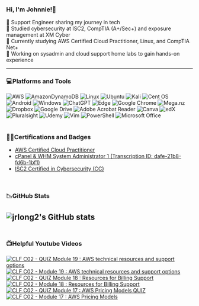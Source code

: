 ### Hi, I'm Johnnie!👋

🔭 Support Engineer sharing my journey in tech<br>
🌱 Studied cybersecurity at ISC2, CompTIA (A+/Sec+) and exposure management at XM Cyber<br>
👯 Currently studying AWS Certified Cloud Practitioner, Linux, and CompTIA Net+<br>
🤔 Working on sysadmin and cloud support home labs to gain hands-on experience

---
### 💻Platforms and Tools
![AWS](https://img.shields.io/badge/AWS-%23FF9900.svg?style=for-the-badge&logo=amazon-aws&logoColor=white)
![AmazonDynamoDB](https://img.shields.io/badge/Amazon%20DynamoDB-4053D6?style=for-the-badge&logo=Amazon%20DynamoDB&logoColor=white)
![Linux](https://img.shields.io/badge/Linux-FCC624?style=for-the-badge&logo=linux&logoColor=black)
![Ubuntu](https://img.shields.io/badge/Ubuntu-E95420?style=for-the-badge&logo=ubuntu&logoColor=white)
![Kali](https://img.shields.io/badge/Kali-268BEE?style=for-the-badge&logo=kalilinux&logoColor=white)
![Cent OS](https://img.shields.io/badge/cent%20os-002260?style=for-the-badge&logo=centos&logoColor=F0F0F0)
![Android](https://img.shields.io/badge/Android-3DDC84?style=for-the-badge&logo=android&logoColor=white)
![Windows](https://img.shields.io/badge/Windows-0078D6?style=for-the-badge&logo=windows&logoColor=white)
![ChatGPT](https://img.shields.io/badge/chatGPT-74aa9c?style=for-the-badge&logo=openai&logoColor=white)
![Edge](https://img.shields.io/badge/Edge-0078D7?style=for-the-badge&logo=Microsoft-edge&logoColor=white)
![Google Chrome](https://img.shields.io/badge/Google%20Chrome-4285F4?style=for-the-badge&logo=GoogleChrome&logoColor=white)
![Mega.nz](https://img.shields.io/badge/Mega-%23D90007.svg?style=for-the-badge&logo=Mega&logoColor=white)
![Dropbox](https://img.shields.io/badge/Dropbox-%233B4D98.svg?style=for-the-badge&logo=Dropbox&logoColor=white)
![Google Drive](https://img.shields.io/badge/Google%20Drive-4285F4?style=for-the-badge&logo=googledrive&logoColor=white)
![Adobe Acrobat Reader](https://img.shields.io/badge/Adobe%20Acrobat%20Reader-EC1C24.svg?style=for-the-badge&logo=Adobe%20Acrobat%20Reader&logoColor=white)
![Canva](https://img.shields.io/badge/Canva-%2300C4CC.svg?style=for-the-badge&logo=Canva&logoColor=white)
![edX](https://img.shields.io/badge/edX-%2302262B.svg?style=for-the-badge&logo=edX&logoColor=white)
![Pluralsight](https://img.shields.io/badge/Pluralsight-EE3057?style=for-the-badge&logo=pluralsight&logoColor=white)
![Udemy](https://img.shields.io/badge/Udemy-A435F0?style=for-the-badge&logo=Udemy&logoColor=white)
![Vim](https://img.shields.io/badge/VIM-%2311AB00.svg?style=for-the-badge&logo=vim&logoColor=white)
![PowerShell](https://img.shields.io/badge/PowerShell-%235391FE.svg?style=for-the-badge&logo=powershell&logoColor=white)
![Microsoft Office](https://img.shields.io/badge/Microsoft_Office-D83B01?style=for-the-badge&logo=microsoft-office&logoColor=white)
<br>
<br>


### 👨‍💻Certifications and Badges
- [AWS Certified Cloud Practitioner](https://www.credly.com/badges/63990c6f-22a5-4fb9-a035-aab133edbe47/public_url)
- [cPanel & WHM System Administrator 1 (Transcription ID: dafe-21b8-fd6b-1bf1)](https://university.cpanel.net/)
- [ISC2 Certified in Cybersecurity (CC)](https://www.credly.com/badges/e07a7a79-7ca7-4d21-ad2c-7ffab830f546/public_url)
<br>


### 📉GitHub Stats
![jrlong2's GitHub stats](https://github-readme-stats.vercel.app/api?username=jrlong2&count_private=true&show_icons=true&theme=midnight-purple&hide_rank=false)<br>
<br>
---
### 📺Helpful Youtube Videos

<!-- BEGIN YOUTUBE-CARDS -->
[![CLF C02 - QUIZ Module 19 : AWS technical resources and support options](https://ytcards.demolab.com/?id=M5J4q5PREGw&title=CLF+C02+-+QUIZ+Module+19+%3A+AWS+technical+resources+and+support+options&lang=en&timestamp=1705554871&background_color=%230d1117&title_color=%23ffffff&stats_color=%23dedede&max_title_lines=1&width=250&border_radius=5 "CLF C02 - QUIZ Module 19 : AWS technical resources and support options")](https://www.youtube.com/watch?v=M5J4q5PREGw)
[![CLF C02 - Module 19 : AWS technical resources and support options](https://ytcards.demolab.com/?id=i0ghRslCiWA&title=CLF+C02+-+Module+19+%3A+AWS+technical+resources+and+support+options&lang=en&timestamp=1705553753&background_color=%230d1117&title_color=%23ffffff&stats_color=%23dedede&max_title_lines=1&width=250&border_radius=5 "CLF C02 - Module 19 : AWS technical resources and support options")](https://www.youtube.com/watch?v=i0ghRslCiWA)
[![CLF C02 - QUIZ Module 18 : Resources for Billing Support](https://ytcards.demolab.com/?id=qzPb9dIQcC4&title=CLF+C02+-+QUIZ+Module+18+%3A+Resources+for+Billing+Support&lang=en&timestamp=1705545100&background_color=%230d1117&title_color=%23ffffff&stats_color=%23dedede&max_title_lines=1&width=250&border_radius=5 "CLF C02 - QUIZ Module 18 : Resources for Billing Support")](https://www.youtube.com/watch?v=qzPb9dIQcC4)
[![CLF C02 - Module 18 : Resources for Billing Support](https://ytcards.demolab.com/?id=ZWMZBdT8Low&title=CLF+C02+-+Module+18+%3A+Resources+for+Billing+Support&lang=en&timestamp=1705490665&background_color=%230d1117&title_color=%23ffffff&stats_color=%23dedede&max_title_lines=1&width=250&border_radius=5 "CLF C02 - Module 18 : Resources for Billing Support")](https://www.youtube.com/watch?v=ZWMZBdT8Low)
[![CLF C02 - QUIZ Module 17 : AWS Pricing Models QUIZ](https://ytcards.demolab.com/?id=vrgf6H6rBvM&title=CLF+C02+-+QUIZ+Module+17+%3A+AWS+Pricing+Models+QUIZ&lang=en&timestamp=1705484600&background_color=%230d1117&title_color=%23ffffff&stats_color=%23dedede&max_title_lines=1&width=250&border_radius=5 "CLF C02 - QUIZ Module 17 : AWS Pricing Models QUIZ")](https://www.youtube.com/watch?v=vrgf6H6rBvM)
[![CLF C02 - Module 17 : AWS Pricing Models](https://ytcards.demolab.com/?id=IwUtDyhBZ20&title=CLF+C02+-+Module+17+%3A+AWS+Pricing+Models&lang=en&timestamp=1705483254&background_color=%230d1117&title_color=%23ffffff&stats_color=%23dedede&max_title_lines=1&width=250&border_radius=5 "CLF C02 - Module 17 : AWS Pricing Models")](https://www.youtube.com/watch?v=IwUtDyhBZ20)
<!-- END YOUTUBE-CARDS -->





